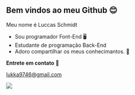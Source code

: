 ## Bem vindos ao meu Github 😊

Meu nome é Luccas Schmidt

- Sou programador Font-End 🖥️
- Estudante de programação Back-End
- Adoro compartilhar os meus conhecimantos. 🫶

 **Entrete em contato** 📧

lukka9746@gmail.com

![](https://media1.tenor.com/m/dl4yCcoaMskAAAAC/puss-in-boots-puss.gif)
